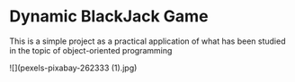 # Dynamic BlackJack Game

This is a simple project as a practical application of what has been studied in the topic of object-oriented programming

![](pexels-pixabay-262333 (1).jpg)
